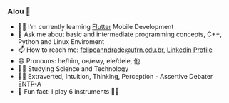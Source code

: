 ### Alou 👋

- 👨‍💻 I’m currently learning [Flutter](https://github.com/flutter/flutter) Mobile Development
- 💬 Ask me about basic and intermediate programming concepts, C++, Python and Linux Enviroment
- 📫 How to reach me: felipeanndrade@ufrn.edu.br, [Linkedin Profile](https://www.linkedin.com/in/felpsisonfire/)
- 😄 Pronouns: he/him, он/ему, ele/dele, 他
- 👨‍🔬 Studying Science and Technology
- 👨‍🚀 Extraverted, Intuition, Thinking, Perception - Assertive Debater [ENTP-A](https://www.16personalities.com/entp-personality)
- 🤠 Fun fact: I play 6 instruments 👨‍🔬




